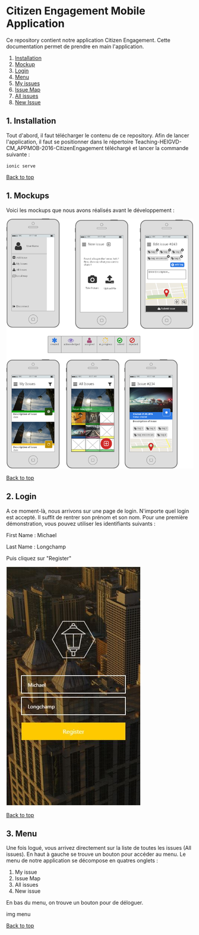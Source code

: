# Citizen Engagement Mobile Application

<a name="top"></a>

Ce repository contient notre application Citizen Engagement. 
Cette documentation permet de prendre en main l'application.

1. [Installation](#installation)
2. [Mockup](#mockup)
2. [Login](#login)
3. [Menu](#menu)
4. [My issues](#myIssues)
5. [Issue Map](#issueMap)
6. [All issues](#allIssues)
7. [New Issue](#newIssue)





<a name="installation"></a>
## 1. Installation

Tout d'abord, il faut télécharger le contenu de ce repository. Afin de lancer l'application, il faut se positionner dans le répertoire Teaching-HEIGVD-CM_APPMOB-2016-CitizenEngagement téléchargé et lancer la commande suivante : 

    ionic serve

<a href="#top">Back to top</a>

<a name="mockup"></a>
## 1. Mockups
Voici les mockups que nous avons réalisés avant le développement : 

![Mockups](mockup.png)

<a href="#top">Back to top</a>

<a name="login"></a>
## 2. Login
A ce moment-là, nous arrivons sur une page de login. N'importe quel login est accepté. Il suffit de rentrer son prénom et son nom. Pour une première démonstration, vous pouvez utiliser les identifiants suivants : 

First Name : Michael

Last Name : Longchamp

Puis cliquez sur "Register"


![Login Screen](mobileAppLoginScreen.JPG)

<a href="#top">Back to top</a>

<a name="menu"></a>
## 3. Menu
Une fois logué, vous arrivez directement sur la liste de toutes les issues (All issues).
En haut à gauche se trouve un bouton pour accéder au menu. 
Le menu de notre application se décompose en quatres onglets : 


1. My issue
2. Issue Map
3. All issues
4. New issue

En bas du menu, on trouve un bouton pour de déloguer.

img menu

<a href="#top">Back to top</a>



